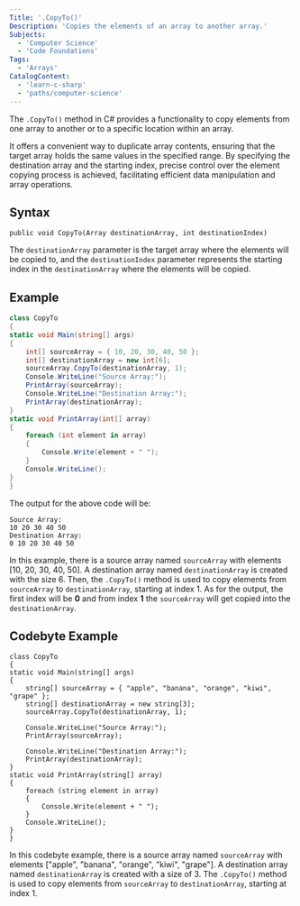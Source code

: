 ```yaml
---
Title: '.CopyTo()'
Description: 'Copies the elements of an array to another array.'
Subjects:
  - 'Computer Science'
  - 'Code Foundations'
Tags:
  - 'Arrays'
CatalogContent:
  - 'learn-c-sharp'
  - 'paths/computer-science'
---
```


The `.CopyTo()` method in C# provides a functionality to copy elements from one array to another or to a specific location within an array. 

It offers a convenient way to duplicate array contents, ensuring that the target array holds the same values in the specified range. By specifying the destination array and the starting index, precise control over the element copying process is achieved, facilitating efficient data manipulation and array operations.

## Syntax

```pseudo
public void CopyTo(Array destinationArray, int destinationIndex)
```

The `destinationArray` parameter is the target array where the elements will be copied to, and the `destinationIndex` parameter represents the starting index in the `destinationArray` where the elements will be copied.

## Example

```cs
class CopyTo
{
static void Main(string[] args)
{
    int[] sourceArray = { 10, 20, 30, 40, 50 };
    int[] destinationArray = new int[6];
    sourceArray.CopyTo(destinationArray, 1);
    Console.WriteLine("Source Array:");
    PrintArray(sourceArray);
    Console.WriteLine("Destination Array:");
    PrintArray(destinationArray);
}
static void PrintArray(int[] array)
{
    foreach (int element in array)
    {
        Console.Write(element + " ");
    }
    Console.WriteLine();
}
}
```

The output for the above code will be:

```shell
Source Array:
10 20 30 40 50
Destination Array:
0 10 20 30 40 50
```

In this example, there is a source array named `sourceArray` with elements [10, 20, 30, 40, 50]. A destination array named `destinationArray` is created with the size 6. Then, the `.CopyTo()` method is used to copy elements from `sourceArray` to `destinationArray`, starting at index 1. As for the output, the first index will be **0** and from index **1** the `sourceArray` will get copied into the `destinationArray`.

## Codebyte Example

```codebyte/cs
class CopyTo
{
static void Main(string[] args)
{
    string[] sourceArray = { "apple", "banana", "orange", "kiwi", "grape" };
    string[] destinationArray = new string[3];
    sourceArray.CopyTo(destinationArray, 1);

    Console.WriteLine("Source Array:");
    PrintArray(sourceArray);

    Console.WriteLine("Destination Array:");
    PrintArray(destinationArray);
}
static void PrintArray(string[] array)
{
    foreach (string element in array)
    {
        Console.Write(element + " ");
    }
    Console.WriteLine();
}
}
```

In this codebyte example, there is a source array named `sourceArray` with elements ["apple", "banana", "orange", "kiwi", "grape"]. A destination array named `destinationArray` is created with a size of 3. The `.CopyTo()` method is used to copy elements from `sourceArray` to `destinationArray`, starting at index 1.
